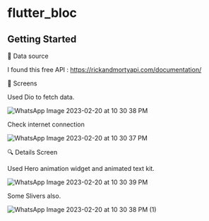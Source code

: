 # flutter_bloc



## Getting Started

📌 Data source


I found this free API : https://rickandmortyapi.com/documentation/


📱 Screens

Used Dio to fetch data.

![WhatsApp Image 2023-02-20 at 10 30 38 PM](https://user-images.githubusercontent.com/88463009/220195139-3b798ebb-5526-419d-bba7-5481bbf21b0d.jpeg)


Check internet connection

![WhatsApp Image 2023-02-20 at 10 30 37 PM](https://user-images.githubusercontent.com/88463009/220195181-34730cfe-db1e-4e11-acf2-61dad64482fb.jpeg)


🔍 Details Screen


Used Hero animation widget and animated text kit.

![WhatsApp Image 2023-02-20 at 10 30 39 PM](https://user-images.githubusercontent.com/88463009/220195208-daacbc60-0bda-4f5f-a980-8fb427fe3a74.jpeg)

Some Slivers also.

![WhatsApp Image 2023-02-20 at 10 30 38 PM (1)](https://user-images.githubusercontent.com/88463009/220195232-df5616c1-68c8-43e7-a76d-e204a128f035.jpeg)


